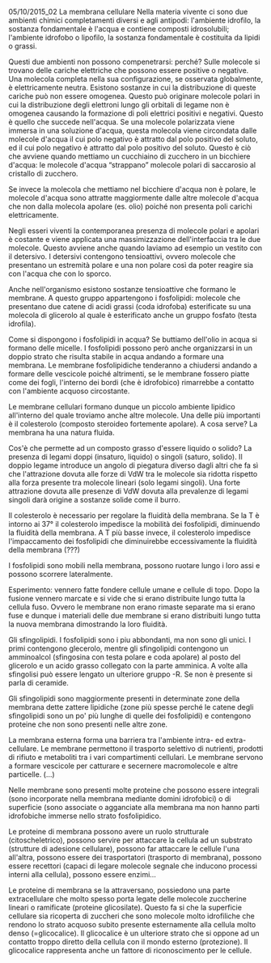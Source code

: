 05/10/2015_02
La membrana cellulare
Nella materia vivente ci sono due ambienti chimici completamenti diversi e agli antipodi:
l'ambiente idrofilo, la sostanza fondamentale è l'acqua e contiene composti idrosolubili;
l'ambiente idrofobo o lipofilo, la sostanza fondamentale è costituita da lipidi o grassi.

Questi due ambienti non possono compenetrarsi: perché?
Sulle molecole si trovano delle cariche elettriche che possono essere positive o negative. Una molecola completa nella sua configurazione, se osservata globalmente, è elettricamente neutra. Esistono sostanze in cui la distribuzione di queste cariche può non essere omogenea.
Questo può originare molecole polari in cui la distribuzione degli elettroni lungo gli orbitali di legame non è omogenea causando la formazione di poli elettrici positivi e negativi. Questo è quello che succede nell'acqua. 
Se una molecole polarizzata viene immersa in una soluzione d'acqua, questa molecola viene circondata dalle molecole d'acqua il cui polo negativo è attratto dal polo positivo del soluto, ed il cui polo negativo è attratto dal polo positivo del soluto. Questo è ciò che avviene quando mettiamo un cucchiaino di zucchero in un bicchiere d'acqua: le molecole d'acqua “strappano” molecole polari di saccarosio al cristallo di zucchero.

Se invece la molecola che mettiamo nel bicchiere d'acqua non è polare, le molecole d'acqua sono attratte maggiormente dalle altre molecole d'acqua che non dalla molecola apolare (es. olio) poiché non presenta poli carichi elettricamente.

Negli esseri viventi la contemporanea presenza di molecole polari e apolari è costante e viene applicata una massimizzazione dell'interfaccia tra le due molecole.
Questo avviene anche quando laviamo ad esempio un vestito con il detersivo. I detersivi contengono tensioattivi, ovvero molecole che presentano un estremità polare e una non polare così da poter reagire sia con l'acqua che con lo sporco.

Anche nell'organismo esistono sostanze tensioattive che formano le membrane. 
A questo gruppo appartengono i fosfolipidi: molecole che presentano due catene di acidi grassi (coda idrofoba) esterificate su una molecola di glicerolo al quale è esterificato anche un gruppo fosfato (testa idrofila).

Come si dispongono i fosfolipidi in acqua? 
Se buttiamo dell'olio in acqua si formano delle micelle. 
I fosfolipidi possono però anche organizzarsi in un doppio strato che risulta stabile in acqua andando a formare una membrana.
Le membrane fosfolipidiche tenderanno a chiudersi andando a formare delle vescicole poiché altrimenti, se le membrane fossero piatte come dei fogli, l'interno dei bordi (che è idrofobico) rimarrebbe a contatto con l'ambiente acquoso circostante.

Le membrane cellulari formano dunque un piccolo ambiente lipidico all'interno del quale troviamo anche altre molecole. Una delle più importanti è il colesterolo (composto steroideo fortemente apolare). A cosa serve?
La membrana ha una natura fluida.

Cos'è che permette ad un composto grasso d'essere liquido o solido? La presenza di legami doppi (insaturo, liquido) o singoli (saturo, solido).
Il doppio legame introduce un angolo di piegatura diverso dagli altri che fa sì che l'attrazione dovuta alle forze di VdW tra le molecole sia ridotta rispetto alla forza presente tra molecole lineari (solo legami singoli).
Una forte attrazione dovuta alle presenze di VdW dovuta alla prevalenze di legami singoli darà origine a sostanze solide come il burro.

Il colesterolo è necessario per regolare la fluidità della membrana. 
Se la T è intorno ai 37° il colesterolo impedisce la mobilità dei fosfolipidi, diminuendo la fluidità della membrana.
A T più basse invece, il colesterolo impedisce l'impaccamento dei fosfolipidi che diminuirebbe eccessivamente la fluidità della membrana (???)

I fosfolipidi sono mobili nella membrana, possono ruotare lungo i loro assi e possono scorrere lateralmente.

Esperimento: vennero fatte fondere cellule umane e cellule di topo. Dopo la fusione vennero marcate e si vide che si erano distribuite lungo tutta la cellula fuso. Ovvero le membrane non erano rimaste separate ma si erano fuse e dunque i materiali delle due membrane si erano distribuiti lungo tutta la nuova membrana dimostrando la loro fluidità.

Gli sfingolipidi.
I fosfolipidi sono i piu abbondanti, ma non sono gli unici. I primi contengono glecerolo, mentre gli sfingolipidi contengono un amminoalcol (sfingosina con testa polare e coda apolare) al posto del glicerolo e un acido grasso collegato con la parte amminica.
A volte alla sfingolisi può essere lengato un ulteriore gruppo -R. Se non è presente si parla di ceramide.

Gli sfingolipidi sono maggiormente presenti in determinate zone della membrana dette zattere lipidiche (zone più spesse perché le catene degli sfingolipidi sono un po' più lunghe di quelle dei fosfolipidi) e contengono proteine che non sono presenti nelle altre zone.

La membrana esterna forma una barriera tra l'ambiente intra- ed extra- cellulare.
Le membrane permettono il trasporto selettivo di nutrienti, prodotti di rifiuto e metaboliti tra i vari compartimenti cellulari.
Le membrane servono a formare vescicole per catturare e secernere macromolecole e altre particelle.
(…)

Nelle membrane sono presenti molte proteine che possono essere integrali (sono incorporate nella membrana mediante domini idrofobici) o di superficie (sono associate o agganciate alla membrana ma non hanno parti idrofobiche immerse nello strato fosfolipidico.

Le proteine di membrana possono avere un ruolo strutturale (citoscheletrico), possono servire per attaccare la cellula ad un substrato (strutture di adesione cellulare), possono far attaccare le cellule l'una all'altra, possono essere dei trasportatori (trasporto di membrana), possono essere recettori (capaci di legare molecole segnale che inducono processi interni alla cellula), possono essere enzimi…

Le proteine di membrana se la attraversano, possiedono una parte extracellulare che molto spesso porta legate delle molecole zuccherine lineari o ramificate (proteine glicosilate). Questo fa si che la superficie cellulare sia ricoperta di zuccheri che sono molecole molto idrofiliche che rendono lo strato acquoso subito presente esternamente alla cellula molto denso (=glicocalice). Il glicocalice è un ulteriore strato che si oppone ad un contatto troppo diretto della cellula con il mondo esterno (protezione). Il glicocalice rappresenta anche un fattore di riconoscimento per le cellule.

